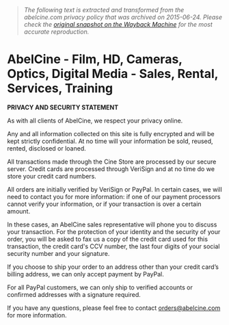 > *The following text is extracted and transformed from the abelcine.com privacy policy that was archived on 2015-06-24. Please check the [original snapshot on the Wayback Machine](https://web.archive.org/web/20150624000641id_/http%3A//www.abelcine.com/store/Privacy-and-Security-Statement) for the most accurate reproduction.*

# AbelCine - Film, HD, Cameras, Optics, Digital Media - Sales, Rental, Services, Training

**PRIVACY AND SECURITY STATEMENT**

As with all clients of AbelCine, we respect your privacy online.

Any and all information collected on this site is fully encrypted and will be kept strictly confidential. At no time will your information be sold, reused, rented, disclosed or loaned.

All transactions made through the Cine Store are processed by our secure server. Credit cards are processed through VeriSign and at no time do we store your credit card numbers.

All orders are initially verified by VeriSign or PayPal. In certain cases, we will need to contact you for more information: if one of our payment processors cannot verify your information, or if your transaction is over a certain amount. 

In these cases, an AbelCine sales representative will phone you to discuss your transaction. For the protection of your identity and the security of your order, you will be asked to fax us a copy of the credit card used for this transaction, the credit card's CCV number, the last four digits of your social security number and your signature.

If you choose to ship your order to an address other than your credit card’s billing address, we can only accept payment by PayPal. 

For all PayPal customers, we can only ship to verified accounts or confirmed addresses with a signature required.

If you have any questions, please feel free to contact [orders@abelcine.com](mailto:orders@abelcine.com) for more information. 
